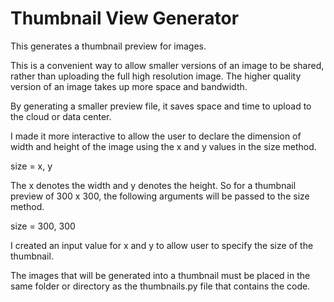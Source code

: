 # Thumbnail View Generator

This generates a thumbnail preview for images.

This is a convenient way to allow smaller versions of an image to be shared, rather than uploading the full high resolution image. The higher quality version of an image takes up more space and bandwidth.

By generating a smaller preview file, it saves space and time to upload to the cloud or data center.

I made it more interactive to allow the user to declare the dimension of width and height of the image using the x and y values in the size method.

size = x, y

The x denotes the width and y denotes the height. So for a thumbnail preview of 300 x 300, the following arguments will be passed to the size method.

size = 300, 300

I created an input value for x and y to allow user to specify the size of the thumbnail.

The images that will be generated into a thumbnail must be placed in the same folder or directory as the thumbnails.py file that contains the code.
